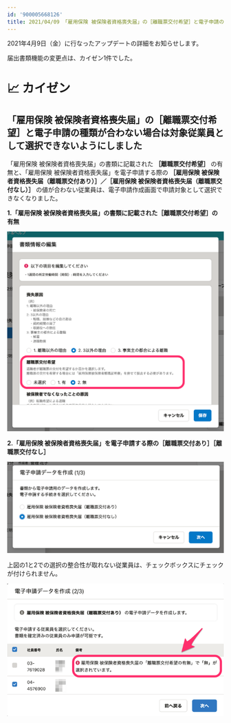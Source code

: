 ```yaml
---
id: '900005668126'
title: 2021/04/09 「雇用保険 被保険者資格喪失届」の［離職票交付希望］と電子申請の種類が合わない場合は対象従業員として選択できないようにしました
---
```

2021年4月9日（金）に行なったアップデートの詳細をお知らせします。

届出書類機能の変更点は、カイゼン1件でした。

# 📈 カイゼン

## 「雇用保険 被保険者資格喪失届」の［離職票交付希望］と電子申請の種類が合わない場合は対象従業員として選択できないようにしました

「雇用保険 被保険者資格喪失届」の書類に記載された **［離職票交付希望］** の有無と、「雇用保険 被保険者資格喪失届」を電子申請する際の **［雇用保険 被保険者資格喪失届（離職票交付あり）］／［雇用保険 被保険者資格喪失届（離職票交付なし）］** の値が合わない従業員は、電子申請作成画面で申請対象として選択できなくなりました。

**1.「雇用保険 被保険者資格喪失届」の書類に記載された［離職票交付希望］の有無**

![](./__________2021-04-13_9_53_57.png)

 **2.「雇用保険 被保険者資格喪失届」を電子申請する際の［離職票交付あり］［離職票交付なし］** 

![](./__________2021-04-13_9_54_55.png)

上図の1と2での選択の整合性が取れない従業員は、チェックボックスにチェックが付けられません。

![](./upload_880a7f0bb6b33b5f098a2575321f89cf.png)

